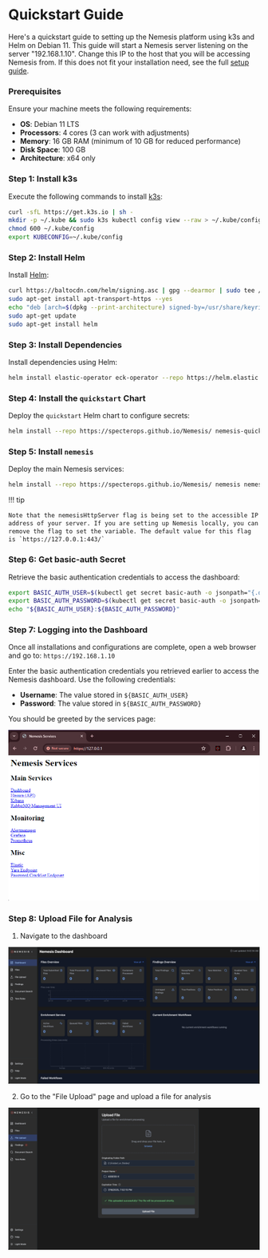 # Quickstart Guide

Here's a quickstart guide to setting up the Nemesis platform using k3s and Helm on Debian 11. This guide will start a Nemesis server listening on the server "192.168.1.10". Change this IP to the host that you will be accessing Nemesis from. If this does not fit your installation need, see the full [setup guide](setup.md).


### Prerequisites

Ensure your machine meets the following requirements:

- **OS**: Debian 11 LTS
- **Processors**: 4 cores (3 can work with adjustments)
- **Memory**: 16 GB RAM (minimum of 10 GB for reduced performance)
- **Disk Space**: 100 GB
- **Architecture**: x64 only

### Step 1: Install k3s

Execute the following commands to install [k3s](https://docs.k3s.io/quick-start):

```bash
curl -sfL https://get.k3s.io | sh -
mkdir -p ~/.kube && sudo k3s kubectl config view --raw > ~/.kube/config
chmod 600 ~/.kube/config
export KUBECONFIG=~/.kube/config
```


### Step 2: Install Helm

Install [Helm](https://helm.sh/docs/intro/install/):

```bash
curl https://baltocdn.com/helm/signing.asc | gpg --dearmor | sudo tee /usr/share/keyrings/helm.gpg > /dev/null
sudo apt-get install apt-transport-https --yes
echo "deb [arch=$(dpkg --print-architecture) signed-by=/usr/share/keyrings/helm.gpg] https://baltocdn.com/helm/stable/debian/ all main" | sudo tee /etc/apt/sources.list.d/helm-stable-debian.list
sudo apt-get update
sudo apt-get install helm
```


### Step 3: Install Dependencies

Install dependencies using Helm:

```bash
helm install elastic-operator eck-operator --repo https://helm.elastic.co --namespace elastic-system --create-namespace --set managedNamespaces='{default}'
```


### Step 4: Install the `quickstart` Chart

Deploy the `quickstart` Helm chart to configure secrets:

```bash
helm install --repo https://specterops.github.io/Nemesis/ nemesis-quickstart quickstart
```

### Step 5: Install `nemesis`

Deploy the main Nemesis services:

```bash
helm install --repo https://specterops.github.io/Nemesis/ nemesis nemesis --timeout '45m' --set operation.nemesisHttpServer="https://192.168.1.10:443/"
```

!!! tip

    Note that the nemesisHttpServer flag is being set to the accessible IP address of your server. If you are setting up Nemesis locally, you can remove the flag to set the variable. The default value for this flag is `https://127.0.0.1:443/`


### Step 6: Get basic-auth Secret

Retrieve the basic authentication credentials to access the dashboard:

```bash
export BASIC_AUTH_USER=$(kubectl get secret basic-auth -o jsonpath="{.data.username}" | base64 -d)
export BASIC_AUTH_PASSWORD=$(kubectl get secret basic-auth -o jsonpath="{.data.password}" | base64 -d)
echo "${BASIC_AUTH_USER}:${BASIC_AUTH_PASSWORD}"
```

### Step 7: Logging into the Dashboard

Once all installations and configurations are complete, open a web browser and go to: `https://192.168.1.10`

Enter the basic authentication credentials you retrieved earlier to access the Nemesis dashboard. Use the following credentials:

- **Username**: The value stored in `${BASIC_AUTH_USER}`
- **Password**: The value stored in `${BASIC_AUTH_PASSWORD}`

You should be greeted by the services page:

![services](images/services.png)


### Step 8: Upload File for Analysis

1. Navigate to the dashboard

![dashboard](images/nemesis-dashboard.png)

2. Go to the "File Upload" page and upload a file for analysis

![file analysis](images/nemesis-dashboard-file-upload_success.png)